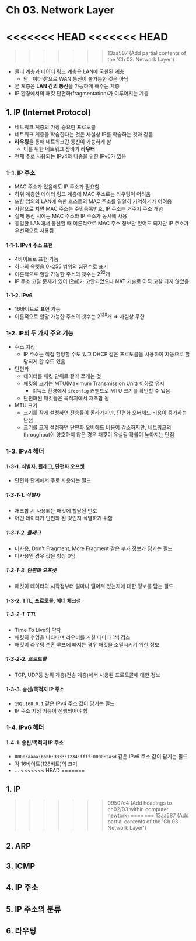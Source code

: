 # Ch 03. Network Layer

<<<<<<< HEAD
<<<<<<< HEAD
=======
>>>>>>> 13aa587 (Add partial contents of the 'Ch 03. Network Layer')
- 물리 계층과 데이터 링크 계층은 LAN에 국한된 계층
  - 단, '이더넷'으로 WAN 통신이 불가능한 것은 아님
- 본 계층은 **LAN 간의 통신**을 가능하게 해주는 계층
- IP 환경에서의 패킷 단편화(fragmentation)가 이루어지는 계층

## 1. IP (Internet Protocol)

- 네트워크 계층의 가장 중요한 프로토콜
- 네트워크 계층을 학습한다는 것은 사실상 IP를 학습하는 것과 같음
- **라우팅**을 통해 네트워크간 통신이 가능하게 함
  - 이를 위한 네트워크 장비가 **라우터**
- 현재 주로 사용되는 IPv4와 나중을 위한 IPv6가 있음

### 1-1. IP 주소

- MAC 주소가 있음에도 IP 주소가 필요함
- 하위 계층인 데이터 링크 계층에 MAC 주소로는 라우팅이 어려움
- 또한 임의의 LAN에 속한 호스트의 MAC 주소를 일일히 기억하기가 어려움
- 사람으로 치면 MAC 주소는 주민등록번호, IP 주소는 거주지 주소 개념
- 실제 통신 시에는 MAC 주소와 IP 주소가 동시에 사용
- 동일한 LAN에서 통신할 때 이론적으로 MAC 주소 정보만 있어도 되지만 IP 주소가 우선적으로 사용됨

#### 1-1-1. IPv4 주소 표현

- 4바이트로 표현 가능
- 하나의 옥텟을 0~255 범위의 십진수로 표기
- 이론적으로 할당 가능한 주소의 갯수는 $2^{32}$개
- IP 주소 고갈 문제가 있어 [IPv6](#1-1-2-ipv6)가 고안되었으나 NAT 기술로 아직 고갈 되지 않았음

#### 1-1-2. IPv6

- 16바이트로 표현 가능
- 이론적으로 할당 가능한 주소의 갯수는 $2^{128}$개 $\Rightarrow$ 사실상 무한

### 1-2. IP의 두 가지 주요 기능

- 주소 지정
  - IP 주소는 직접 할당할 수도 있고 DHCP 같은 프로토콜을 사용하여 자동으로 할당되게 할 수도 있음
- 단편화
  - 데이터를 패킷 단위로 잘게 쪼개는 것
  - 패킷의 크기는 MTU(Maximum Transmission Unit) 이하로 유지
    - 리눅스 환경에서 `ifconfig` 커맨드로 MTU 크기를 확인할 수 있음
  - 단편화된 패킷들은 목적지에서 재조합 됨
- MTU 크기
  - 크기를 작게 설정하면 전송률이 올라가지만, 단편화 오버헤드 비용이 증가하는 단점
  - 크기를 크게 설정하면 단편화 오버헤드 비용이 감소하지만, 네트워크의 throughput이 양호하지 않은 경우 패킷이 유실될 확률이 높아지는 단점

### 1-3. IPv4 헤더

#### 1-3-1. 식별자, 플래그, 단편화 오프셋

- 단편화 단계에서 주로 사용되는 필드

##### 1-3-1-1. 식별자

- 재조합 시 사용되는 패킷에 할당된 번호
- 어떤 데이터가 단편화 된 것인지 식별하기 위함

##### 1-3-1-2. 플래그

- 미사용, Don't Fragment, More Fragment 같은 부가 정보가 담기는 필드
- 미사용인 경우 값은 항상 0임

##### 1-3-1-3. 단편화 오프셋

- 패킷이 데이터의 시작점부터 얼마나 떨어져 있는지에 대한 정보를 담는 필드

#### 1-3-2. TTL, 프로토콜, 헤더 체크섬

##### 1-3-2-1. TTL

- Time To Live의 약자
- 패킷의 수명을 나타내며 라우터를 거칠 때마다 1씩 감소
- 패킷이 라우팅 순혼 루프에 빠지는 경우 패킷을 소멸시키기 위한 정보

##### 1-3-2-2. 프로토콜

- TCP, UDP등 상위 계층(전송 계층)에서 사용된 프로토콜에 대한 정보

#### 1-3-3. 송신/목적지 IP 주소

- `192.168.0.1` 같은 IPv4 주소 값이 담기는 필드
- IP 주소 지정 기능이 선행되어야 함

### 1-4. IPv6 헤더

#### 1-4-1. 송신/목적지 IP 주소

- `0000:aaaa:bbbb:3333:1234:ffff:0000:2asd` 같은 IPv6 주소 값이 담기는 필드
- 각 16바이트(128비트)의 크기
- ...
<<<<<<< HEAD
=======
## 1. IP
>>>>>>> 09507c4 (Add headings to ch02/03 within computer newtork)
=======
>>>>>>> 13aa587 (Add partial contents of the 'Ch 03. Network Layer')

## 2. ARP

## 3. ICMP

## 4. IP 주소

## 5. IP 주소의 분류

## 6. 라우팅
